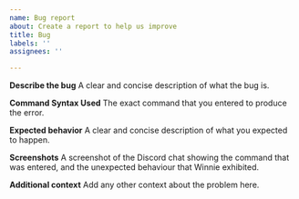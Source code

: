```yaml
---
name: Bug report
about: Create a report to help us improve
title: Bug
labels: ''
assignees: ''

---
```


**Describe the bug**
A clear and concise description of what the bug is.

**Command Syntax Used**
The exact command that you entered to produce the error.

**Expected behavior**
A clear and concise description of what you expected to happen.

**Screenshots**
A screenshot of the Discord chat showing the command that was entered, and the unexpected behaviour that Winnie exhibited.

**Additional context**
Add any other context about the problem here.
